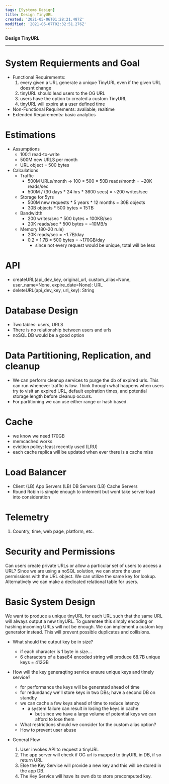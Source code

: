 ```yaml
---
tags: [Systems Design]
title: Design TinyURL
created: '2021-05-06T01:28:21.487Z'
modified: '2021-05-07T02:32:51.276Z'
---
```


**Design TinyURL**

-------------------------------------------------------------------------------------------------

# System Requierments and Goal
  - Functional Requirements:
    1. every given a URL generate a unique TinyURL even if the given URL doesnt change
    2. tinyURL should lead users to the OG URL
    3. users have the option to created a custom TinyURL
    4. tinyURL will expire at a user defined time
  - Non-Functional Requirements: avaliable, realtime
  - Extended Requirements: basic analytics


# Estimations
  - Assumptions
    - 100:1 read-to-write
    - 500M new URLS per month
    - URL object = 500 bytes
  - Calculations
    - Traffic
      - 500M URLs/month -> 100 * 500 = 50B reads/month = ~20K reads/sec
      - 500M / (30 days * 24 hrs * 3600 secs) = ~200 writes/sec
    - Storage for 5yrs
      - 500M new requests * 5 years * 12 months = 30B objects
      - 30B objects * 500 bytes = 15TB
    - Bandwidth
      - 200 writes/sec * 500 bytes = 100KB/sec
      - 20K reads/sec * 500 bytes = ~10MB/s
    - Memory (80-20 rule)
      - 20K reads/sec = ~1.7B/day
      - 0.2 * 1.7B * 500 bytes = ~170GB/day
        * since not every request would be unique, total will be less
      

# API
  - createURL(api_dev_key, original_url, custom_alias=None, user_name=None, expire_date=None): URL
  - deleteURL(api_dev_key, url_key): String


# Database Design
  - Two tables: users, URLS
  - There is no relationship between users and urls
  - noSQL DB would be a good option


# Data Partitioning, Replication, and cleanup
  - We can perform cleanup services to purge the db of expired urls. This can run whenever traffic is low. Think through what happens when users try to visit an expired URL, default expiration times, and potential storage length before cleanup occurs. 
  - For partitioning we can use either range or hash based.

# Cache
  - we know we need 170GB
  - memcached works 
  - eviction policy: least recently used (LRU)
  - each cache replica will be updated when ever there is a cache miss

# Load Balancer
  - Client (LB) App Servers (LB) DB Servers (LB) Cache Servers
  - Round Robin is simple enough to imlement but wont take server load into consideration

# Telemetry
  1. Country, time, web page, platform, etc.


# Security and Permissions
  Can users create private URLs or allow a particular set of users to access a URL?
  Since we are using a noSQL solution, we can store the user permissions with the URL object.
  We can utilize the same key for lookup. Alternatively we can make a dedicated relational table for users. 


# Basic System Design
  We want to produce a unique tinyURL for each URL such that the same URL will always output a new tinyURL. To guarentee this simply encoding or hashing incoming URLs will not be enough. We can implement a custom key generator instead. This will prevent possible duplicates and collisions. 
  
  - What should the output key be in size?
    - if each character is 1 byte in size...
    - 6 characters of a base64 encoded string will produce 68.7B unique keys = 412GB
  - How will the key generaqting service ensure unique keys and timely service?
    - for performance the keys will be generated ahead of time 
    - for redundancy we'll store keys in two DBs; have a second DB on standby
    - we can cache a few keys ahead of time to reduce latency
      - a system failure can result in losing the keys in cache 
        - but since we have a large volume of potential keys we can afford to lose them
    - What restrictions should we consider for the custom alias option?
    - How to prevent user abuse 

  - General Flow
    1. User invokes API to request a tinyURL
    2. The app server will check if OG url is mapped to tinyURL in DB, if so return URL
    3. Else the Key Service will provide a new key and this will be stored in the app DB.
    4. The Key Service will have its own db to store precomputed key.
